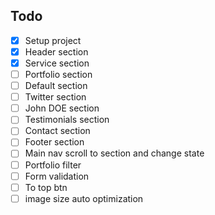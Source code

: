 ## Todo
- [x] Setup project
- [x] Header section
- [X] Service section
- [ ] Portfolio section
- [ ] Default section
- [ ] Twitter section
- [ ] John DOE section
- [ ] Testimonials section
- [ ] Contact section
- [ ] Footer section
- [ ] Main nav scroll to section and change state
- [ ] Portfolio filter
- [ ] Form validation
- [ ] To top btn
- [ ] image size auto optimization
